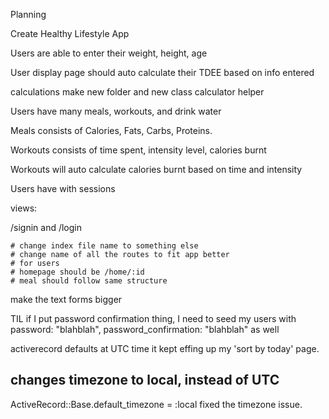 Planning

Create Healthy Lifestyle App

Users are able to enter their weight, height, age 

User display page should auto calculate their TDEE based on info entered

calculations make new folder and new class calculator helper

Users have many meals, workouts, and drink water 

Meals consists of Calories, Fats, Carbs, Proteins.

Workouts consists of time spent, intensity level, calories burnt

Workouts will auto calculate calories burnt based on time and intensity

Users have with sessions


views: 

/signin and /login




    # change index file name to something else
    # change name of all the routes to fit app better
    # for users
    # homepage should be /home/:id
    # meal should follow same structure



make the text forms bigger



TIL if I put password confirmation thing, I need to seed my users with password: "blahblah", password_confirmation: "blahblah" as well

activerecord defaults at UTC time it kept effing up my 'sort by today' page. 
## changes timezone to local, instead of UTC
ActiveRecord::Base.default_timezone = :local
fixed the timezone issue.
